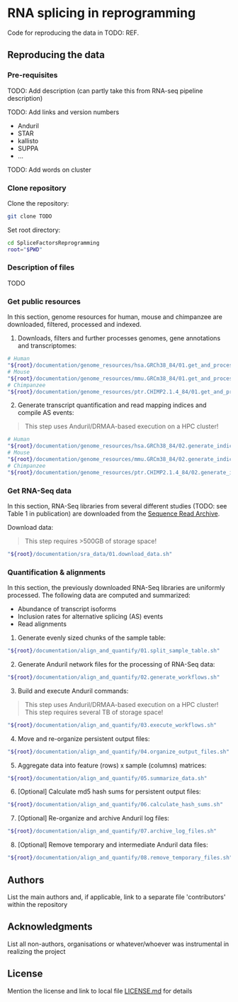 # RNA splicing in reprogramming

Code for reproducing the data in TODO: REF.

## Reproducing the data

### Pre-requisites
TODO: Add description (can partly take this from RNA-seq pipeline description)

TODO: Add links and version numbers
* Anduril
* STAR
* kallisto
* SUPPA
* ...

TODO: Add words on cluster

### Clone repository

Clone the repository:
```sh
git clone TODO
```

Set root directory:
```sh
cd SpliceFactorsReprogramming
root="$PWD"
```

### Description of files

TODO

### Get public resources

In this section, genome resources for human, mouse and chimpanzee are downloaded, filtered, 
processed and indexed.

1. Downloads, filters and further processes genomes, gene annotations and transcriptomes:
```sh
# Human
"${root}/documentation/genome_resources/hsa.GRCh38_84/01.get_and_process_genome_resources.sh"
# Mouse
"${root}/documentation/genome_resources/mmu.GRCm38_84/01.get_and_process_genome_resources.sh"
# Chimpanzee
"${root}/documentation/genome_resources/ptr.CHIMP2.1.4_84/01.get_and_process_genome_resources.sh"
```

2. Generate transcript quantification and read mapping indices and compile AS events:
> This step uses Anduril/DRMAA-based execution on a HPC cluster!
```sh
# Human
"${root}/documentation/genome_resources/hsa.GRCh38_84/02.generate_indices_and_as_events.sh"
# Mouse
"${root}/documentation/genome_resources/mmu.GRCm38_84/02.generate_indices_and_as_events.sh"
# Chimpanzee
"${root}/documentation/genome_resources/ptr.CHIMP2.1.4_84/02.generate_indices_and_as_events.sh"
```

### Get RNA-Seq data

In this section, RNA-Seq libraries from several different studies (TODO: see Table 1 in publication) 
are downloaded from the [Sequence Read Archive](https://www.ncbi.nlm.nih.gov/sra).

Download data:
> This step requires >500GB of storage space!
```sh
"${root}/documentation/sra_data/01.download_data.sh"
```

### Quantification & alignments

In this section, the previously downloaded RNA-Seq libraries are uniformly processed. The following 
data are computed and summarized:
* Abundance of transcript isoforms
* Inclusion rates for alternative splicing (AS) events
* Read alignments

1. Generate evenly sized chunks of the sample table:
```sh
"${root}/documentation/align_and_quantify/01.split_sample_table.sh"
```

2. Generate Anduril network files for the processing of RNA-Seq data:
```sh
"${root}/documentation/align_and_quantify/02.generate_workflows.sh"
```

3. Build and execute Anduril commands:
> This step uses Anduril/DRMAA-based execution on a HPC cluster!  This step requires several TB of 
> storage space!
```sh
"${root}/documentation/align_and_quantify/03.execute_workflows.sh"
```

4. Move and re-organize persistent output files:
```sh
"${root}/documentation/align_and_quantify/04.organize_output_files.sh"
```

5. Aggregate data into feature (rows) x sample (columns) matrices:
```sh
"${root}/documentation/align_and_quantify/05.summarize_data.sh"
```

6. [Optional] Calculate md5 hash sums for persistent output files:
```sh
"${root}/documentation/align_and_quantify/06.calculate_hash_sums.sh"
```

7. [Optional] Re-organize and archive Anduril log files:
```sh
"${root}/documentation/align_and_quantify/07.archive_log_files.sh"
```

8. [Optional] Remove temporary and intermediate Anduril data files:
```sh
"${root}/documentation/align_and_quantify/08.remove_temporary_files.sh"
```



## Authors

List the main authors and, if applicable, link to a separate file 'contributors' within the repository

## Acknowledgments

List all non-authors, organisations or whatever/whoever was instrumental in realizing the project

## License

Mention the license and link to local file [LICENSE.md](LICENSE.md) for details

